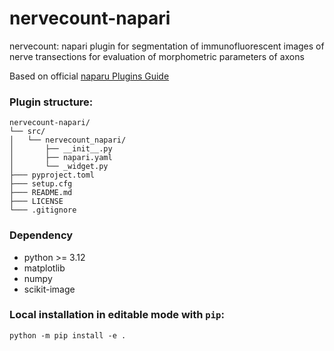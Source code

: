 nervecount-napari
===============

nervecount: napari plugin for segmentation of immunofluorescent images of nerve transections for evaluation of morphometric parameters of axons

Based on official [naparu Plugins Guide](https://napari.org/stable/plugins/first_plugin.html)

### Plugin structure:
```
nervecount-napari/
└── src/
│   └── nervecount_napari/
│       ├── __init__.py
│       ├── napari.yaml
│       └── _widget.py
├─── pyproject.toml
├─── setup.cfg
├─── README.md
├─── LICENSE
└─── .gitignore
```

### Dependency
- python >= 3.12
- matplotlib
- numpy
- scikit-image

### Local installation in editable mode with `pip`:
```
python -m pip install -e .
```